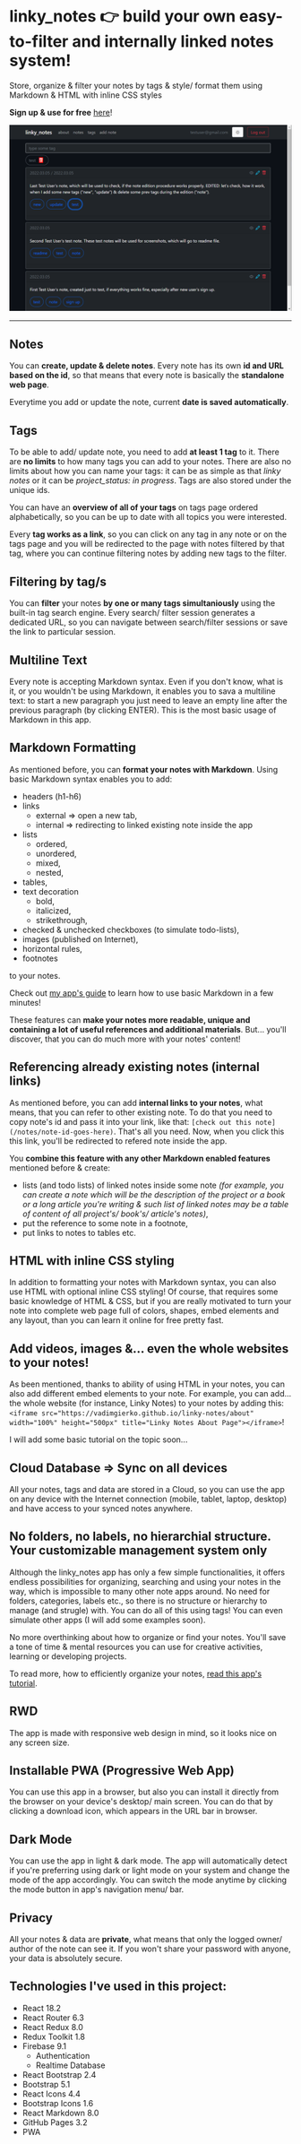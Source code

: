 # linky_notes 👉 build your own easy-to-filter and internally linked notes system!

Store, organize & filter your notes by tags & style/ format them using Markdown & HTML with inline CSS styles

**Sign up & use for free** [here](https://vadimgierko.github.io/linky-notes/)!

<img src="public/linky-notes-app-screen-vadim-gierko.png">

---

## Notes

You can **create, update & delete notes**. Every note has its own **id and URL based on the id**, so that means that every note is basically the **standalone web page**.

Everytime you add or update the note, current **date is saved automatically**.

## Tags

To be able to add/ update note, you need to add **at least 1 tag** to it. There are **no limits** to how many tags you can add to your notes. There are also no limits about how you can name your tags: it can be as simple as that *linky notes* or it can be *project_status: in progress*. Tags are also stored under the unique ids.

You can have an **overview of all of your tags** on tags page ordered alphabetically, so you can be up to date with all topics you were interested.

Every **tag works as a link**, so you can click on any tag in any note or on the tags page and you will be redirected to the page with notes filtered by that tag, where you can continue filtering notes by adding new tags to the filter.

## Filtering by tag/s

You can **filter** your notes **by one or many tags simultaniously** using the built-in tag search engine. Every search/ filter session generates a dedicated URL, so you can navigate between search/filter sessions or save the link to particular session.

## Multiline Text

Every note is accepting Markdown syntax. Even if you don't know, what is it, or you wouldn't be using Markdown, it enables you to sava a multiline text: to start a new paragraph you just need to leave an empty line after the previous paragraph (by clicking ENTER). This is the most basic usage of Markdown in this app.

## Markdown Formatting

As mentioned before, you can **format your notes with Markdown**. Using basic Markdown syntax enables you to add:

- headers (h1-h6)
- links
  - external => open a new tab,
  - internal => redirecting to linked existing note inside the app
- lists
  - ordered,
  - unordered,
  - mixed,
  - nested,
- tables,
- text decoration
  - bold,
  - italicized,
  - strikethrough,
- checked & unchecked checkboxes (to simulate todo-lists),
- images (published on Internet),
- horizontal rules,
- footnotes

to your notes.

Check out [my app's guide](https://vadimgierko.github.io/linky-notes/markdown-guide) to learn how to use basic Markdown in a few minutes!

These features can **make your notes more readable, unique and containing a lot of useful references and additional materials**. But... you'll discover, that you can do much more with your notes' content!

## Referencing already existing notes (internal links)

As mentioned before, you can add **internal links to your notes**, what means, that you can refer to other existing note. To do that you need to copy note's id and pass it into your link, like that: `[check out this note](/notes/note-id-goes-here)`. That's all you need. Now, when you click this this link, you'll be redirected to refered note inside the app.

You **combine this feature with any other Markdown enabled features** mentioned before & create:

- lists (and todo lists) of linked notes inside some note *(for example, you can create a note which will be the description of the project or a book or a long article you're writing & such list of linked notes may be a table of content of all project's/ book's/ article's notes)*,
- put the reference to some note in a footnote,
- put links to notes to tables etc.

## HTML with inline CSS styling

In addition to formatting your notes with Markdown syntax, you can also use HTML with optional inline CSS styling! Of course, that requires some basic knowledge of HTML & CSS, but if you are really motivated to turn your note into complete web page full of colors, shapes, embed elements and any layout, than you can learn it online for free pretty fast.

## Add videos, images &... even the whole websites to your notes!

As been mentioned, thanks to ability of using HTML in your notes, you can also add different embed elements to your note. For example, you can add... the whole website (for instance, Linky Notes) to your notes by adding this: `<iframe src="https://vadimgierko.github.io/linky-notes/about" width="100%" height="500px" title="Linky Notes About Page"></iframe>`!

I will add some basic tutorial on the topic soon...

## Cloud Database => Sync on all devices

All your notes, tags and data are stored in a Cloud, so you can use the app on any device with the Internet connection (mobile, tablet, laptop, desktop) and have access to your synced notes anywhere.

## No folders, no labels, no hierarchial structure. Your customizable management system only

Although the linky_notes app has only a few simple functionalities, it offers endless possibilities for organizing, searching and using your notes in the way, which is impossible to many other note apps around. No need for folders, categories, labels etc., so there is no structure or hierarchy to manage (and strugle) with. You can do all of this using tags! You can even simulate other apps (I will add some examples soon).

No more overthinking about how to organize or find your notes. You'll save a tone of time & mental resources you can use for creative activities, learning or developing projects.

To read more, how to efficiently organize your notes, [read this app's tutorial](https://vadimgierko.github.io/linky-notes/app-guide).

## RWD

The app is made with responsive web design in mind, so it looks nice on any screen size.

## Installable PWA (Progressive Web App)

You can use this app in a browser, but also you can install it directly from the browser on your device's desktop/ main screen. You can do that by clicking a download icon, which appears in the URL bar in browser.  

## Dark Mode

You can use the app in light & dark mode. The app will automatically detect if you're preferring using dark or light mode on your system and change the mode of the app accordingly. You can switch the mode anytime by clicking the mode button in app's navigation menu/ bar. 

## Privacy

All your notes & data are **private**, what means that only the logged owner/ author of the note can see it. If you won't share your password with anyone, your data is absolutely secure.

## Technologies I've used in this project:

- React 18.2
- React Router 6.3
- React Redux 8.0
- Redux Toolkit 1.8
- Firebase 9.1
  - Authentication
  - Realtime Database
- React Bootstrap 2.4
- Bootstrap 5.1
- React Icons 4.4
- Bootstrap Icons 1.6
- React Markdown 8.0
- GitHub Pages 3.2
- PWA
